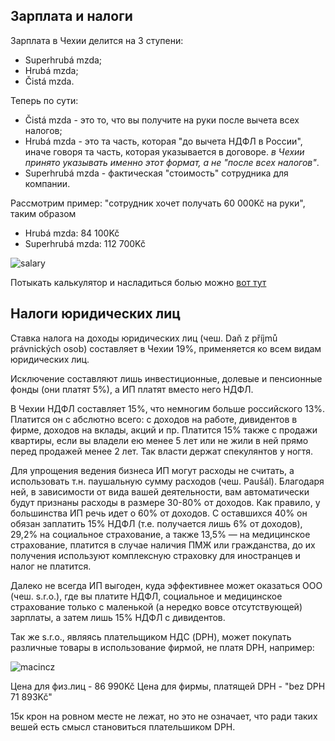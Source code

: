 ## Зарплата и налоги

Зарплата в Чехии делится на 3 ступени:

- Superhrubá mzda;
- Hrubá mzda;
- Čistá mzda.

Теперь по сути:

- Čistá mzda - это то, что вы получите на руки после вычета всех налогов;
- Hrubá mzda - это та часть, которая "до вычета НДФЛ в России", иначе говоря та часть, которая указывается в договоре. _в Чехии принято указывать именно этот формат, а не "после всех налогов"_.
- Superhrubá mzda - фактическая "стоимость" сотрудника для компании.

Рассмотрим пример: "сотрудник хочет получать 60 000Kč на руки", таким образом

- Hrubá mzda: 84 100Kč
- Superhrubá mzda: 112 700Kč

![salary](https://d1ro8r1rbfn3jf.cloudfront.net/ms_108182/oPchKg1CQu5bBuafIHMXbPv28hqov1/Mzdov%25C3%25A1%2Bkalkula%25C4%258Dka%2B2018%2B-%2BKalkula%25C4%258Dka%2B%257C%2BPen%25C3%25ADze.cz%2B2018-09-18%2B13-46-51.png?Expires=1537357631&Signature=ltS-TQEtd0ZIr~byybKVApZlZeh~Oh3BWzqyxV3NvIqBciRA-NmuEIHW0lWlyuxpl5g8ILe1f751rb-KFXto7kxcGNY3icUyZqGmNYaE5WZasq8CgQPZEkCMyQ-pdgKiKYWfg5BBRu0QK53WNvXnCj8b~fHT~mDotc9Dm05jyOTYqgvU3HlvCPGSL~9lOIzwCzzwVLZcyNcbEBZi~NHw-x6WZBKD0xgEcdUmO-ykNdn6~IUz6QgrijeDI47nhtVZ3ol2OWD-w5BJknb7dGYEIgf-9aezm-aSirGUGdZ-cg4DASuIsD7U7Ju9SmSi-xy1BF24RyWWA9O10OkXRTEpdA__&Key-Pair-Id=APKAJHEJJBIZWFB73RSA)

Потыкать калькулятор и насладиться болью можно [вот тут](https://www.penize.cz/kalkulacky/mzdova-kalkulacka)

## Налоги юридических лиц

Ставка налога на доходы юридических лиц (чеш. Daň z příjmů právnických osob) составляет в Чехии 19%, применяется ко всем видам юридических лиц.

Исключение составляют лишь инвестиционные, долевые и пенсионные фонды (они платят 5%), а ИП платят вместо него НДФЛ.

В Чехии НДФЛ составляет 15%, что немногим больше российского 13%. Платится он с абслютно всего: с доходов на работе, дивидентов в фирме, доходов на вклады, акций и пр. Платится 15% также с продажи квартиры, если вы владели ею менее 5 лет или не жили в ней прямо перед продажей менее 2 лет. Так власти держат спекулянтов у ногтя.

Для упрощения ведения бизнеса ИП могут расходы не считать, а использовать т.н. паушальную сумму расходов (чеш. Paušál). Благодаря ней, в зависимости от вида вашей деятельности, вам автоматически будут признаны расходы в размере 30-80% от доходов. Как правило, у большинства ИП речь идет о 60% от доходов. С оставшихся 40% он обязан заплатить 15% НДФЛ (т.е. получается лишь 6% от доходов), 29,2% на социальное страхование, а также 13,5% — на медицинское страхование, платится в случае наличия ПМЖ или гражданства, до их получения используют комплексную страховку для иностранцев и налог не платится.

Далеко не всегда ИП выгоден, куда эффективнее может оказаться ООО (чеш. s.r.o.), где вы платите НДФЛ, социальное и медицинское страхование только с маленькой (а нередко вовсе отсутствующей) зарплаты, а затем лишь 15% НДФЛ с дивидентов.

Так же s.r.o., являясь плательщиком НДС (DPH), может покупать различные товары в использование фирмой, не платя DPH, например:

![macincz](https://api.monosnap.com/rpc/file/download?id=joZMWsFHutkvXYIdwDyrx7iHuPwtx0)

Цена для физ.лиц - 86 990Kč
Цена для фирмы, платящей DPH - "bez DPH 71 893Kč"

15к крон на ровном месте не лежат, но это не означает, что ради таких вешей есть смысл становиться плательшиком DPH.
